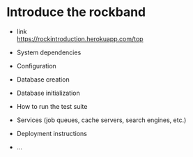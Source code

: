 # Introduce the rockband
 * link
 <br>https://rockintroduction.herokuapp.com/top
 
* System dependencies

* Configuration

* Database creation

* Database initialization

* How to run the test suite

* Services (job queues, cache servers, search engines, etc.)

* Deployment instructions

* ...

